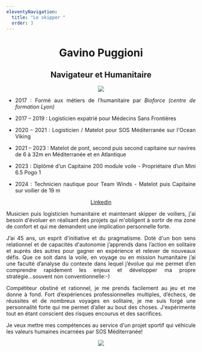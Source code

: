```yaml
---
eleventyNavigation:
  title: "Le skipper "
  order: 3
---
```

<h1 style="text-align: center">Gavino Puggioni</h1><h2 style="text-align: center">Navigateur et Humanitaire</h2><p style="text-align: center"><img src="/images/Skipper_ok_final.png"></p>

*   <p style="text-align: justify">2017 : Formé aux métiers de l’humanitaire par <em>Bioforce (centre de formation Lyon)</em></p>
*   <p style="text-align: justify">2017 – 2019 : Logisticien expatrié pour Médecins Sans Frontières</p>
*   <p style="text-align: justify">2020 – 2021 : Logisticien / Matelot pour SOS Méditerranée sur l'Ocean Viking</p>
*   <p style="text-align: justify">2021 – 2023 : Matelot de pont, second puis second capitaine sur navires de 6 à 32m en Méditerranée et en Atlantique</p>
*   <p style="text-align: justify">2023 : Diplômé d’un Capitaine 200 module voile - Propriétaire d’un Mini 6.5 Pogo 1</p>
*   <p style="text-align: justify">2024 : Technicien nautique pour Team Winds - Matelot puis Capitaine sur voilier de 19 m</p>

<p style="text-align: center"><a href="https://www.linkedin.com/in/gavino-puggioni-507724300/">Linkedin</a></p><p style="text-align: justify">Musicien puis logisticien humanitaire et maintenant skipper de voiliers, j'ai besoin d'évoluer en réalisant des projets qui m'obligent à sortir de ma zone de confort et qui me demandent une implication personnelle forte.</p><p style="text-align: justify">J’ai 45 ans, un esprit d'initiative et du pragmatisme. Doté d'un bon sens relationnel et de capacités d'autonomie j’apprends dans l’action en solitaire et auprès des autres pour gagner en expérience et relever de nouveaux défis. Que ce soit dans la voile, en voyage ou en mission humanitaire j’ai une faculté d’analyse du contexte dans lequel j’évolue qui me permet d’en comprendre rapidement les enjeux et développer ma propre stratégie...souvent non conventionnelle:-)</p><p style="text-align: justify">Compétiteur obstiné et rationnel, je me prends facilement au jeu et me donne à fond. Fort d’expériences professionnelles multiples, d’échecs, de réussites et de nombreux voyages en solitaire, je me suis forgé une personnalité forte qui me permet d’aller au bout des choses. J'expérimente tout en étant conscient des risques encourus et des sacrifices.</p><p style="text-align: justify">Je veux mettre mes compétences au service d'un projet sportif qui véhicule les valeurs humaines incarnées par SOS Méditerranée!</p><p style="text-align: center"><img src="/images/Gavino_sos_2_ok.png"></p>